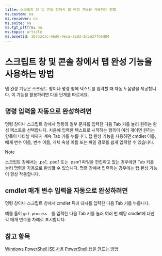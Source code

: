 ```yaml
---
title: 스크립트 창 및 콘솔 창에서 탭 완성 기능을 사용하는 방법
ms.custom: na
ms.reviewer: na
ms.suite: na
ms.tgt_pltfrm: na
ms.topic: article
ms.assetid: 3b752c3c-0bd0-4eca-a2d3-2d5a37fd9d84
---
```

# 스크립트 창 및 콘솔 창에서 탭 완성 기능을 사용하는 방법
탭 완성 기능은 스크립트 창이나 명령 창에 텍스트를 입력할 때 자동 도움말을 제공합니다. 이 기능을 활용하려면 다음 단계를 따르세요.

## 명령 입력을 자동으로 완성하려면
명령 창이나 스크립트 창에서 명령의 일부 문자를 입력한 다음 Tab 키를 눌러 원하는 완성 텍스트를 선택합니다. 처음에 입력한 텍스트로 시작하는 항목이 여러 개이면 원하는 항목이 나타날 때까지 계속 Tab 키를 누릅니다. 탭 완성 기능을 사용하면 cmdlet 이름, 매개 변수 이름, 변수 이름, 개체 속성 이름 또는 파일 경로를 쉽게 입력할 수 있습니다.

> [!NOTE]
> 스크립트 창에서는 .ps1, .psd1 또는 .psm1 파일을 편집하고 있는 경우에만 Tab 키를 눌러 명령을 자동으로 완성할 수 있습니다. 명령 창에서 입력하는 경우에는 탭 완성 기능이 항상 작동합니다.

## cmdlet 매개 변수 입력을 자동으로 완성하려면
명령 창이나 스크립트 창에서 cmdlet 뒤에 대시를 입력한 다음 Tab 키를 누릅니다.

예를 들어 `get-process -`를 입력한 다음 Tab 키를 눌러 여러 번 해당 cmdlet에 대한 각 매개 변수를 차례로 표시합니다.

## 참고 항목
[Windows PowerShell ISE 사용](assetId:///777ea82b-dd73-4269-b61a-69a17e6ff16f)
[PowerShell 탭을 만드는 방법](assetId:///c57fc210-19c8-47b1-9171-26a2144c907c)



<!--HONumber=Apr16_HO1-->


